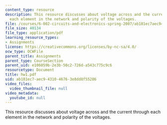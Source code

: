 ```yaml
---
content_type: resource
description: This resource discusses about voltage across and the current through
  each element in the network and polarity of the voltages.
file: /courses/6-002-circuits-and-electronics-spring-2007/ab181ec7aec9431046763e8dd8f55286_hw1.pdf
file_size: 40134
file_type: application/pdf
learning_resource_types:
- Assignments
license: https://creativecommons.org/licenses/by-nc-sa/4.0/
ocw_type: OCWFile
parent_title: Assignments
parent_type: CourseSection
parent_uid: e106059b-2e3b-50c2-726d-a543c775c9c6
resourcetype: Document
title: hw1.pdf
uid: ab181ec7-aec9-4310-4676-3e8dd8f55286
video_files:
  video_thumbnail_file: null
video_metadata:
  youtube_id: null
---
```

This resource discusses about voltage across and the current through each element in the network and polarity of the voltages.